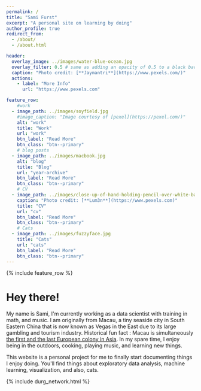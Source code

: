 ```yaml
---
permalink: /
title: "Sami Furst"
excerpt: "A personal site on learning by doing"
author_profile: true
redirect_from:
  - /about/
  - /about.html

header:
  overlay_image: ../images/water-blue-ocean.jpg
  overlay_filter: 0.5 # same as adding an opacity of 0.5 to a black background
  caption: "Photo credit: [**Jaymantri**](https://www.pexels.com/)"
  actions:
    - label: "More Info"
      url: "https://www.pexels.com"

feature_row:
    #work
  - image_path: ../images/soyfield.jpg
    #image_caption: "Image courtesy of [pexel](https://pexel.com/)"
    alt: "work"
    title: "Work"
    url: "work"
    btn_label: "Read More"
    btn_class: "btn--primary"
    # blog posts    
  - image_path: ../images/macbook.jpg
    alt: "blog"
    title: "Blog"
    url: "year-archive"
    btn_label: "Read More"
    btn_class: "btn--primary"
    # CV
  - image_path: ../images/close-up-of-hand-holding-pencil-over-white-background-316466.jpg
    caption: "Photo credit: [**Lum3n**](https://www.pexels.com)"
    title: "CV"
    url: "cv"
    btn_label: "Read More"
    btn_class: "btn--primary"
    # Cats
  - image_path: ../images/fuzzyface.jpg
    title: "Cats"
    url: "cats"
    btn_label: "Read More"
    btn_class: "btn--primary"
---
```


{% include feature_row %}

# Hey there!

My name is Sami, I'm currently working as a data scientist with training in math, and music. I am originally from Macau, a tiny seaside city in South Eastern China that is now known as Vegas in the East due to its large gambling and tourism industry. Historical fun fact : Macau is simultaneously [the first and the last European colony in Asia](https://www.chicagotribune.com/news/ct-xpm-1999-12-22-9912220059-story.html). In my spare time, I enjoy being in the outdoors, cooking, playing music, and learning new things.

This website is a personal project for me to finally start documenting things I enjoy doing. You'll find things about exploratory data analysis, machine learning, visualization, and also, cats.

{% include durg_network.html %}
